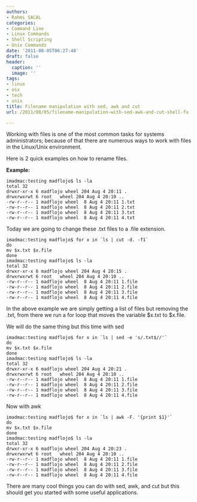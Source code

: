 ```yaml
---
authors:
- Rahmi SACAL
categories:
- Command Line
- Linux Commands
- Shell Scripting
- Unix Commands
date: '2011-08-05T06:27:48'
draft: false
header:
  caption: ''
  image: ''
tags:
- linux
- osx
- tech
- unix
title: Filename manipulation with sed, awk and cut
url: /2011/08/05/filename-manipulation-with-sed-awk-and-cut-shell-fu

---
```


Working with files is one of the most common tasks for systems administrators; because of that there are numerous ways to work with files in the Linux/Unix environment.

Here is 2 quick examples on how to rename files.

**Example:**

    imadmac:testing madflojo$ ls -la  
    total 32  
    drwxr-xr-x 6 madflojo wheel 204 Aug 4 20:11 .  
    drwxrwxrwt 6 root   wheel 204 Aug 4 20:10 ..  
    -rw-r--r-- 1 madflojo wheel  8 Aug 4 20:11 1.txt  
    -rw-r--r-- 1 madflojo wheel  8 Aug 4 20:11 2.txt  
    -rw-r--r-- 1 madflojo wheel  8 Aug 4 20:11 3.txt  
    -rw-r--r-- 1 madflojo wheel  8 Aug 4 20:11 4.txt

Today we are going to change these .txt files to a .file extension.

    imadmac:testing madflojo$ for x in `ls | cut -d. -f1`  
    do  
    mv $x.txt $x.file  
    done  
    imadmac:testing madflojo$ ls -la  
    total 32  
    drwxr-xr-x 6 madflojo wheel 204 Aug 4 20:15 .  
    drwxrwxrwt 6 root   wheel 204 Aug 4 20:10 ..  
    -rw-r--r-- 1 madflojo wheel  8 Aug 4 20:11 1.file  
    -rw-r--r-- 1 madflojo wheel  8 Aug 4 20:11 2.file  
    -rw-r--r-- 1 madflojo wheel  8 Aug 4 20:11 3.file  
    -rw-r--r-- 1 madflojo wheel  8 Aug 4 20:11 4.file

In the above example we are simply getting a list of files but removing the .txt, from there we run a for loop that moves the variable $x.txt to $x.file.

We will do the same thing but this time with sed  

    imadmac:testing madflojo$ for x in `ls | sed -e 's/.txt$//'`  
    do  
    mv $x.txt $x.file  
    done  
    imadmac:testing madflojo$ ls -la  
    total 32  
    drwxr-xr-x 6 madflojo wheel 204 Aug 4 20:21 .  
    drwxrwxrwt 6 root   wheel 204 Aug 4 20:10 ..  
    -rw-r--r-- 1 madflojo wheel  8 Aug 4 20:11 1.file  
    -rw-r--r-- 1 madflojo wheel  8 Aug 4 20:11 2.file  
    -rw-r--r-- 1 madflojo wheel  8 Aug 4 20:11 3.file  
    -rw-r--r-- 1 madflojo wheel  8 Aug 4 20:11 4.file
  
Now with awk  

    imadmac:testing madflojo$ for x in `ls | awk -F. '{print $1}'`  
    do  
    mv $x.txt $x.file  
    done  
    imadmac:testing madflojo$ ls -la  
    total 32  
    drwxr-xr-x 6 madflojo wheel 204 Aug 4 20:23 .  
    drwxrwxrwt 6 root   wheel 204 Aug 4 20:10 ..  
    -rw-r--r-- 1 madflojo wheel  8 Aug 4 20:11 1.file  
    -rw-r--r-- 1 madflojo wheel  8 Aug 4 20:11 2.file  
    -rw-r--r-- 1 madflojo wheel  8 Aug 4 20:11 3.file  
    -rw-r--r-- 1 madflojo wheel  8 Aug 4 20:11 4.file  

There are many cool things you can do with sed, awk, and cut but this should get you started with some useful applications.

